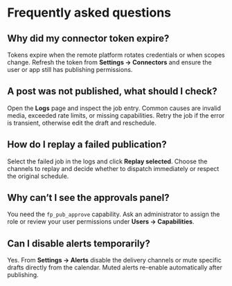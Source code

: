 # Frequently asked questions

## Why did my connector token expire?

Tokens expire when the remote platform rotates credentials or when scopes change. Refresh the token from **Settings → Connectors** and ensure the user or app still has publishing permissions.

## A post was not published, what should I check?

Open the **Logs** page and inspect the job entry. Common causes are invalid media, exceeded rate limits, or missing capabilities. Retry the job if the error is transient, otherwise edit the draft and reschedule.

## How do I replay a failed publication?

Select the failed job in the logs and click **Replay selected**. Choose the channels to replay and decide whether to dispatch immediately or respect the original schedule.

## Why can’t I see the approvals panel?

You need the `fp_pub_approve` capability. Ask an administrator to assign the role or review your user permissions under **Users → Capabilities**.

## Can I disable alerts temporarily?

Yes. From **Settings → Alerts** disable the delivery channels or mute specific drafts directly from the calendar. Muted alerts re-enable automatically after publishing.
